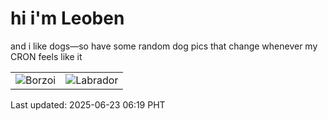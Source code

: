 # hi i'm Leoben

and i like dogs—so have some random dog pics that change whenever my CRON feels like it

|  |  |
|--------|----------|
| ![Borzoi](https://random-dog-vercel.vercel.app/api/random-borzoi?v=1750630742) | ![Labrador](https://random-dog-vercel.vercel.app/api/random-labrador?v=1750630742) |

Last updated: 2025-06-23 06:19 PHT
